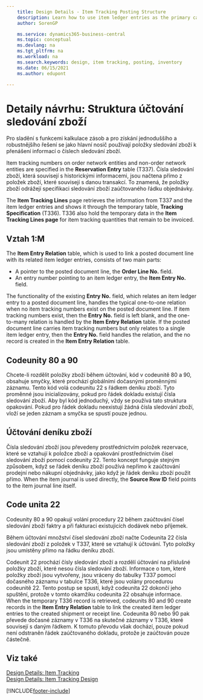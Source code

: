 ```yaml
---
    title: Design Details - Item Tracking Posting Structure
    description: Learn how to use item ledger entries as the primary carrier of item tracking numbers in the Item Tracking Posting Structure.
    author: SorenGP

    ms.service: dynamics365-business-central
    ms.topic: conceptual
    ms.devlang: na
    ms.tgt_pltfrm: na
    ms.workload: na
    ms.search.keywords: design, item tracking, posting, inventory
    ms.date: 06/15/2021
    ms.author: edupont

---
```

# Detaily návrhu: Struktura účtování sledování zboží
Pro sladění s funkcemi kalkulace zásob a pro získání jednoduššího a robustnějšího řešení se jako hlavní nosič používají položky sledování zboží k přenášení informací o číslech sledování zboží.

Item tracking numbers on order network entities and non-order network entities are specified in the **Reservation Entry** table (T337). Čísla sledování zboží, která souvisejí s historickými informacemi, jsou načtena přímo z položek zboží, které souvisejí s danou transakcí. To znamená, že položky zboží odrážejí specifikaci sledování zboží zaúčtovaného řádku objednávky.

The **Item Tracking Lines** page retrieves the information from T337 and the item ledger entries and shows it through the temporary table, **Tracking Specification** (T336). T336 also hold the temporary data in the **Item Tracking Lines page** for item tracking quantities that remain to be invoiced.

## Vztah 1:M
The **Item Entry Relation** table, which is used to link a posted document line with its related item ledger entries, consists of two main parts:

* A pointer to the posted document line, the **Order Line No.** field.
* An entry number pointing to an item ledger entry, the **Item Entry No.** field.

The functionality of the existing **Entry No.** field, which relates an item ledger entry to a posted document line, handles the typical one-to-one relation when no item tracking numbers exist on the posted document line. If item tracking numbers exist, then the **Entry No.** field is left blank, and the one-to-many relation is handled by the **Item Entry Relation** table. If the posted document line carries item tracking numbers but only relates to a single item ledger entry, then the **Entry No.** field handles the relation, and the no record is created in the **Item Entry Relation** table.

## Codeunity 80 a 90
Chcete-li rozdělit položky zboží během účtování, kód v codeunitě 80 a 90, obsahuje smyčky, které prochází globálními dočasnými proměnnými záznamu. Tento kód volá codeunitu 22 s řádkem deníku zboží. Tyto proměnné jsou inicializovány, pokud pro řádek dokladu existují čísla sledování zboží. Aby byl kód jednoduchý, vždy se používá tato struktura opakování. Pokud pro řádek dokladu neexistují žádná čísla sledování zboží, vloží se jeden záznam a smyčka se spustí pouze jednou.

## Účtování deníku zboží
Čísla sledování zboží jsou převedeny prostřednictvím položek rezervace, které se vztahují k položce zboží a opakování prostřednictvím čísel sledování zboží pomocí codeunity 22. Tento koncept funguje stejným způsobem, když se řádek deníku zboží používá nepřímo k zaúčtování prodejní nebo nákupní objednávky, jako když je řádek deníku zboží použit přímo. When the item journal is used directly, the **Source Row ID** field points to the item journal line itself.

## Code unita 22
Codeunity 80 a 90 opakují volání procedury 22 během zaúčtování čísel sledování zboží faktry a při fakturaci existujicích dodávek nebo příjemek.

Během účtování množství čísel sledování zboží načte Codeunita 22 čísla sledování zboží z položek v T337, které se vztahují k účtování. Tyto položky jsou umístěny přímo na řádku deníku zboží.

Codeunit 22 prochází čísly sledování zboží a rozdělí účtování na příslušné položky zboží, které nesou čísla sledování zboží. Informace o tom, které položky zboží jsou vytvořeny, jsou vráceny do  tabulky T337 pomocí dočasného záznamu v tabulce T336, které jsou volány procedurou codeunitě 22. Tento postup se spustí, když codeunita 22 dokončí jeho spuštění, protože v tomto okamžiku codeunita 22 obsahuje informace. When the temporary T336 record is retrieved, codeunits 80 and 90 create records in the **Item Entry Relation** table to link the created item ledger entries to the created shipment or receipt line. Codeunita 80 nebo 90 pak převede dočasné záznamy v T336 na skutečné záznamy v T336, které souvisejí s daným řádkem. K tomuto převodu však dochází, pouze pokud není odstraněn řádek zaúčtovaného dokladu, protože je zaúčtován pouze částečně.

## Viz také
[Design Details: Item Tracking](design-details-item-tracking.md)   
[Design Details: Item Tracking Design](design-details-item-tracking-design.md)

[!INCLUDE[footer-include](includes/footer-banner.md)]